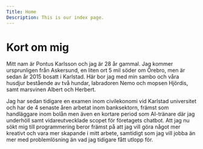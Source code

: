 ```yaml
---
Title: Home
Description: This is our index page.
---
```


Kort om mig
==========================

Mitt nam är Pontus Karlsson och jag är 28 år gammal. Jag kommer ursprunligen från Askersund, en liten ort 5 mil söder om Örebro, men är sedan år 2015 bosatt i Karlstad. Här bor jag med min sambo och våra husdjur bestående av två hundar, labradoren Nemo och mopsen Hjördis, samt marsvinen Albert och Herbert.

Jag har sedan tidigare en examen inom civilekonomi vid Karlstad universitet och har de 4 senaste åren arbetat inom banksektorn, främst som handläggare inom bolån men även en kortare period som AI-tränare där jag underhöll samt vidareutvecklade scopet för företagets chatbot. Att jag nu sökt mig till programmering beror främst på att jag vill göra något mer kreativt och vara mer skapande i mitt arbete, samtidigt som jag vill jobba än mer med problemlösning än vad jag tidigare fått utlopp för.
